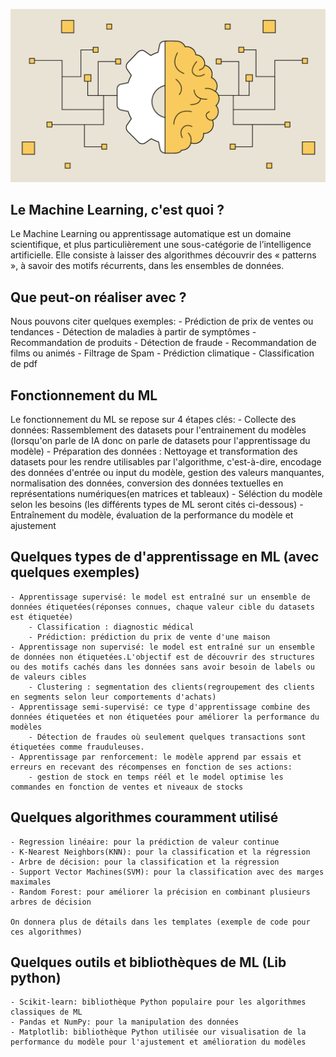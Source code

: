![Texte alternatif](static/image.png)
## Le Machine Learning, c'est quoi ?
Le Machine Learning  ou apprentissage automatique est un domaine scientifique, et plus particulièrement une sous-catégorie de l’intelligence artificielle. Elle consiste à laisser des algorithmes découvrir des « patterns », à savoir des motifs récurrents, dans les ensembles de données. 

## Que peut-on réaliser avec ?
Nous pouvons citer quelques exemples:
    - Prédiction de prix de ventes ou tendances 
    - Détection de maladies à partir de symptômes 
    - Recommandation de produits
    - Détection de fraude
    - Recommandation de films ou animés
    - Filtrage de Spam
    - Prédiction climatique 
    - Classification de pdf

## Fonctionnement du ML
Le fonctionnement du ML se repose sur 4 étapes clés:
    - Collecte des données: Rassemblement des datasets pour l'entrainement du modèles (lorsqu'on parle de IA donc on parle de datasets pour l'apprentissage du modèle)
    - Préparation des données : Nettoyage et transformation des datasets pour les rendre utilisables par l'algorithme, c'est-à-dire, encodage des données d'entrée ou input du modèle, gestion des valeurs manquantes, normalisation des données, conversion des données textuelles en représentations numériques(en matrices et tableaux)
    - Séléction du modèle selon les besoins (les différents types de ML seront cités ci-dessous)
    - Entraînement du modèle, évaluation de la performance du modèle et ajustement

## Quelques types de d'apprentissage en ML (avec quelques exemples)
    - Apprentissage supervisé: le model est entraîné sur un ensemble de données étiquetées(réponses connues, chaque valeur cible du datasets est étiquetée)
        - Classification : diagnostic médical
        - Prédiction: prédiction du prix de vente d'une maison
    - Apprentissage non supervisé: le model est entraîné sur un ensemble de données non étiquetées.L'objectif est de découvrir des structures ou des motifs cachés dans les données sans avoir besoin de labels ou de valeurs cibles
        - Clustering : segmentation des clients(regroupement des clients en segments selon leur comportements d'achats)
    - Apprentissage semi-supervisé: ce type d'apprentissage combine des données étiquetées et non étiquetées pour améliorer la performance du modèles
        - Détection de fraudes où seulement quelques transactions sont étiquetées comme frauduleuses.
    - Apprentissage par renforcement: le modèle apprend par essais et erreurs en recevant des récompenses en fonction de ses actions: 
        - gestion de stock en temps réél et le model optimise les commandes en fonction de ventes et niveaux de stocks

## Quelques algorithmes couramment utilisé
    - Regression linéaire: pour la prédiction de valeur continue
    - K-Nearest Neighbors(KNN): pour la classification et la régression
    - Arbre de décision: pour la classification et la régression
    - Support Vector Machines(SVM): pour la classification avec des marges maximales
    - Random Forest: pour améliorer la précision en combinant plusieurs arbres de décision

    On donnera plus de détails dans les templates (exemple de code pour ces algorithmes)

## Quelques outils et bibliothèques de ML (Lib python)
    - Scikit-learn: bibliothèque Python populaire pour les algorithmes classiques de ML
    - Pandas et NumPy: pour la manipulation des données
    - Matplotlib: bibliothèque Python utilisée our visualisation de la performance du modèle pour l'ajustement et amélioration du modèles

